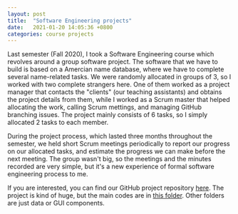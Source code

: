 ```yaml
---
layout: post
title:  "Software Engineering projects"
date:   2021-01-20 14:05:36 +0800
categories: course projects
---
```


Last semester (Fall 2020), I took a Software Engineering course which revolves around a group software project. The software that we have to build is based on a Amercian name database, where we have to complete several name-related tasks. We were randomly allocated in groups of 3, so I worked with two complete strangers here. One of them worked as a project manager that contacts the "clients" (our teaching assistants) and obtains the project details from them, while I worked as a Scrum master that helped allocating the work, calling Scrum mettings, and managing GitHub branching issues. The project mainly consists of 6 tasks, so I simply allocated 2 tasks to each member.

During the project process, which lasted three months throughout the semester, we held short Scrum meetings periodically to report our progress on our allocated tasks, and estimate the progress we can make before the next meeting. The group wasn't big, so the meetings and the minutes recorded are very simple, but it's a new experience of formal software engineering process to me.

If you are interested, you can find our GitHub project repository <a href="https://github.com/JustinYFLau/20202021F-COMP3111-T-53" target="_blank">here</a>. The project is kind of huge, but the main codes are in <a href="https://github.com/JustinYFLau/20202021F-COMP3111-T-53/tree/master/src/main/java/comp3111/popnames" target="_blank">this folder</a>. Other folders are just data or GUI components. 
